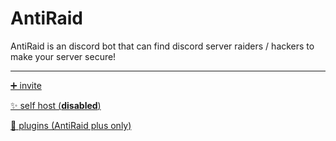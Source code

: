 # AntiRaid

AntiRaid is an discord bot that can find discord server raiders / hackers to make your server secure!

--------------------------------------------------------------------------------------------------------------------------------

[➕ invite](https://discord.com/api/oauth2/authorize?client_id=786240109376176138&permissions=8&scope=bot)

[✨ self host (**__disabled__**)](https://github.com/lgamerlive/the-official-docs/blob/main/antiraid/selfhost.md#self-host)

[🧩 plugins (AntiRaid plus only)]()
